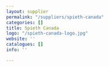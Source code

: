 ```yaml
---
layout: supplier
permalink: "/suppliers/spieth-canada"
categories: []
title: Spieth Canada
logo: "/spieth-canada-logo.jpg"
website: ''
catalogues: []
info: ''

---
```

